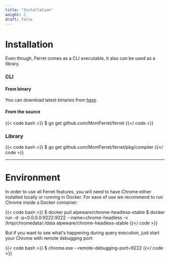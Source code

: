 ```yaml
---
title: "Installation"
weight: 2
draft: false
---
```


# Installation

Even though, Ferret comes as a CLI executable, it also can be used as a library. 

### CLI

#### From binary

You can download latest binaries from [here](https://github.com/MontFerret/ferret/releases).

#### From the source

{{< code bash >}}
$ go get github.com/MontFerret/ferret
{{</ code >}}

### Library

{{< code bash >}}
$ go get github.com/MontFerret/ferret/pkg/compiler
{{</ code >}}

<hr />

# Environment
In order to use all Ferret features, you will need to have Chrome either installed locally or running in Docker. For ease of use we recommend to run Chrome inside a Docker container:

{{< code bash >}}
$ docker pull alpeware/chrome-headless-stable
$ docker run -d -p=0.0.0.0:9222:9222 --name=chrome-headless -v /tmp/chromedata/:/data alpeware/chrome-headless-stable
{{</ code >}}

But if you want to see what's happening during query execution, just start your Chrome with remote debugging port:

{{< code bash >}}
$ chrome.exe --remote-debugging-port=9222
{{</ code >}}
